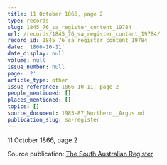```yaml
---
title: 11 October 1866, page 2
type: records
slug: 1845_76_sa_register_content_19784
url: /records/1845_76_sa_register_content_19784/
record_id: 1845_76_sa_register_content_19784
date: '1866-10-11'
date_display: null
volume: null
issue_number: null
page: '2'
article_type: other
issue_reference: 1866-10-11, page 2
people_mentioned: []
places_mentioned: []
topics: []
source_document: 1985-87_Northern__Argus.md
publication_slug: sa-register
---
```


11 October 1866, page 2

Source publication: [The South Australian Register](/publications/sa-register/)
